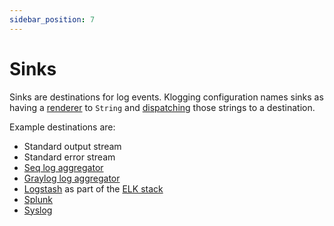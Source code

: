 ```yaml
---
sidebar_position: 7
---
```


# Sinks

Sinks are destinations for log events. Klogging configuration names sinks
as having a [renderer](rendering) to `String` and [dispatching](dispatching)
those strings to a destination.

Example destinations are:

- Standard output stream
- Standard error stream
- [Seq log aggregator](https://datalust.co/seq)
- [Graylog log aggregator](https://www.graylog.org/)
- [Logstash](https://www.elastic.co/logstash/) as part of the [ELK stack](https://www.elastic.co/what-is/elk-stack)
- [Splunk](https://www.splunk.com)
- [Syslog](https://en.wikipedia.org/wiki/Syslog)
